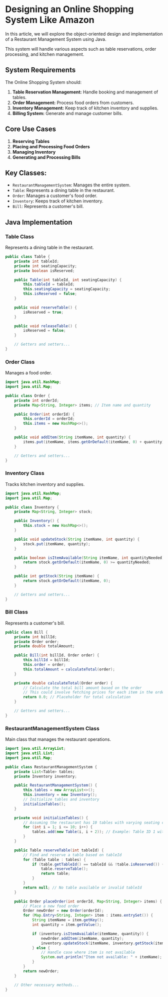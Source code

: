 # Designing an Online Shopping System Like Amazon

In this article, we will explore the object-oriented design and implementation of a Restaurant Management System using Java. 

This system will handle various aspects such as table reservations, order processing, and kitchen management.

## System Requirements

The Online Shopping System should:

1. **Table Reservation Management:** Handle booking and management of tables.
2. **Order Management:** Process food orders from customers.
3. **Inventory Management:** Keep track of kitchen inventory and supplies.
4. **Billing System:** Generate and manage customer bills.

## Core Use Cases

1. **Reserving Tables**
2. **Placing and Processing Food Orders**
3. **Managing Inventory**
4. **Generating and Processing Bills**

## Key Classes:
- `RestaurantManagementSystem`: Manages the entire system.
- `Table`: Represents a dining table in the restaurant.
- `Order`: Manages a customer's food order.
- `Inventory`: Keeps track of kitchen inventory.
- `Bill`: Represents a customer's bill.

## Java Implementation

### Table Class
Represents a dining table in the restaurant.
```java
public class Table {
    private int tableId;
    private int seatingCapacity;
    private boolean isReserved;

    public Table(int tableId, int seatingCapacity) {
        this.tableId = tableId;
        this.seatingCapacity = seatingCapacity;
        this.isReserved = false;
    }

    public void reserveTable() {
        isReserved = true;
    }

    public void releaseTable() {
        isReserved = false;
    }

    // Getters and setters...
}
```
### Order Class
Manages a food order.
```java
import java.util.HashMap;
import java.util.Map;

public class Order {
    private int orderId;
    private Map<String, Integer> items; // Item name and quantity

    public Order(int orderId) {
        this.orderId = orderId;
        this.items = new HashMap<>();
    }

    public void addItem(String itemName, int quantity) {
        items.put(itemName, items.getOrDefault(itemName, 0) + quantity);
    }

    // Getters and setters...
}
```
### Inventory Class
Tracks kitchen inventory and supplies.
```java
import java.util.HashMap;
import java.util.Map;

public class Inventory {
    private Map<String, Integer> stock;

    public Inventory() {
        this.stock = new HashMap<>();
    }

    public void updateStock(String itemName, int quantity) {
        stock.put(itemName, quantity);
    }

    public boolean isItemAvailable(String itemName, int quantityNeeded) {
        return stock.getOrDefault(itemName, 0) >= quantityNeeded;
    }

    public int getStock(String itemName) {
        return stock.getOrDefault(itemName, 0);
    }

    // Getters and setters...
}
```
### Bill Class
Represents a customer's bill.
```java
public class Bill {
    private int billId;
    private Order order;
    private double totalAmount;

    public Bill(int billId, Order order) {
        this.billId = billId;
        this.order = order;
        this.totalAmount = calculateTotal(order);
    }

    private double calculateTotal(Order order) {
        // Calculate the total bill amount based on the order
        // This could involve fetching prices for each item in the order
        return 0.0; // Placeholder for total calculation
    }

    // Getters and setters...
}
```
### RestaurantManagementSystem Class
Main class that manages the restaurant operations.
```java
import java.util.ArrayList;
import java.util.List;
import java.util.Map;

public class RestaurantManagementSystem {
    private List<Table> tables;
    private Inventory inventory;

    public RestaurantManagementSystem() {
        this.tables = new ArrayList<>();
        this.inventory = new Inventory();
        // Initialize tables and inventory
        initializeTables();
    }

    private void initializeTables() {
        // Assuming the restaurant has 10 tables with varying seating capacities
        for (int i = 1; i <= 10; i++) {
            tables.add(new Table(i, i + 2)); // Example: Table ID 1 with 3 seats, etc.
        }
    }

    public Table reserveTable(int tableId) {
        // Find and reserve a table based on tableId
        for (Table table : tables) {
            if (table.getTableId() == tableId && !table.isReserved()) {
                table.reserveTable();
                return table;
            }
        }
        return null; // No table available or invalid tableId
    }

    public Order placeOrder(int orderId, Map<String, Integer> items) {
        // Place a new food order
        Order newOrder = new Order(orderId);
        for (Map.Entry<String, Integer> item : items.entrySet()) {
            String itemName = item.getKey();
            int quantity = item.getValue();

            if (inventory.isItemAvailable(itemName, quantity)) {
                newOrder.addItem(itemName, quantity);
                inventory.updateStock(itemName, inventory.getStock(itemName) - quantity);
            } else {
                // Handle case where item is not available
                System.out.println("Item not available: " + itemName);
            }
        }
        return newOrder;
    }

    // Other necessary methods...
}
```